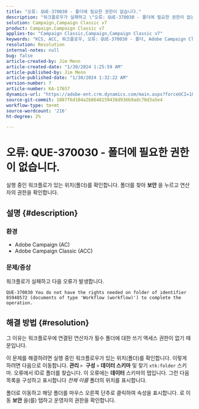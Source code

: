 ```yaml
---
title: "오류: QUE-370030 - 폴더에 필요한 권한이 없습니다."
description: "워크플로우가 실패하고 \"오류: QUE-370030 - 폴더에 필요한 권한이 없는 경우 Adobe Campaign 문제를 해결하는 방법에 대해 알아봅니다.\""
solution: Campaign,Campaign Classic v7
product: Campaign,Campaign Classic v7
applies-to: "Campaign Classic,Campaign,Campaign Classic v7"
keywords: "KCS, ACC, 워크플로우, 오류: QUE-370030 - 폴더, Adobe Campaign Classic, 문제 해결, Adobe Campaign에 필요한 권한이 없습니다."
resolution: Resolution
internal-notes: null
bug: false
article-created-by: Jim Menn
article-created-date: "1/30/2024 1:25:59 AM"
article-published-by: Jim Menn
article-published-date: "1/30/2024 1:32:22 AM"
version-number: 7
article-number: KA-17657
dynamics-url: "https://adobe-ent.crm.dynamics.com/main.aspx?forceUCI=1&pagetype=entityrecord&etn=knowledgearticle&id=7bcf7580-0ebf-ee11-9079-6045bd006268"
source-git-commit: 1087f6d104a2b8648159438d936b9adc70d3a5e4
workflow-type: tm+mt
source-wordcount: '216'
ht-degree: 2%

---
```


# 오류: QUE-370030 - 폴더에 필요한 권한이 없습니다.


실행 중인 워크플로가 있는 위치(폴더)를 확인합니다. 폴더를 찾아 <b>보안</b> 을 누르고 연산자의 권한을 확인합니다.

## 설명 {#description}


### <b>환경</b>

- Adobe Campaign (AC)
- Adobe Campaign Classic (ACC)


### <b>문제/증상</b>

워크플로가 실패하고 다음 오류가 발생합니다.


```
QUE-370030 You do not have the rights needed on folder of identifier 85948572 (documents of type 'Workflow (workflow)') to complete the operation.
```



## 해결 방법 {#resolution}


그 이유는 워크플로우에 연결된 연산자가 필수 폴더에 대한 쓰기 액세스 권한이 없기 때문입니다.

이 문제를 해결하려면 실행 중인 워크플로우가 있는 위치(폴더)를 확인합니다. 이렇게 하려면 다음으로 이동합니다. <b>관리 </b>`>`  <b>구성</b> `>`  <b>데이터 스키마</b> 및 찾기 `xtk:folder` 스키마. 오류에서 ID로 폴더를 찾습니다. 이 오류에는 <b>데이터</b> 스키마의 탭입니다. 그런 다음 목록을 구성하고 표시합니다 *전체 이름* 폴더의 위치를 표시합니다.

폴더로 이동하고 해당 폴더를 마우스 오른쪽 단추로 클릭하여 속성을 표시합니다. 로 이동 <b>보안</b> 을(를) 탭하고 운영자의 권한을 확인합니다.
